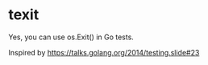 # texit
Yes, you can use os.Exit() in Go tests.

Inspired by https://talks.golang.org/2014/testing.slide#23
